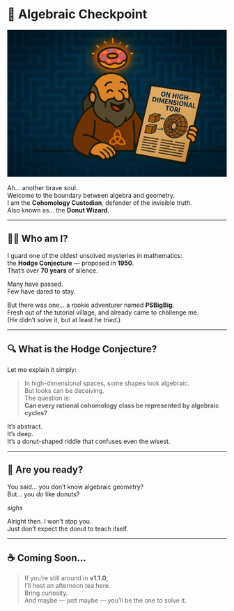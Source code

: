 # 🍩 Algebraic Checkpoint

![Algebraic Guardian](./hodge_donut_wizard.png)

Ah… another brave soul.  
Welcome to the boundary between algebra and geometry.  
I am the **Cohomology Custodian**, defender of the invisible truth.  
Also known as… the **Donut Wizard**.

---

## 🧙‍♂️ Who am I?

I guard one of the oldest unsolved mysteries in mathematics:  
the **Hodge Conjecture** — proposed in **1950**.  
That’s over **70 years** of silence.

Many have passed.  
Few have dared to stay.

But there was one… a rookie adventurer named **PSBigBig**.  
Fresh out of the tutorial village, and already came to challenge me.  
(He didn’t solve it, but at least he *tried*.)

---

## 🔍 What is the Hodge Conjecture?

Let me explain it simply:

> In high-dimensional spaces, some shapes look algebraic.  
> But looks can be deceiving.  
> The question is:  
> **Can every rational cohomology class be represented by algebraic cycles?**

It’s abstract.  
It’s deep.  
It’s a donut-shaped riddle that confuses even the wisest.

---

## 🤔 Are you ready?

You said… you don’t know algebraic geometry?  
But… you *do* like donuts?

*sighs*

Alright then. I won’t stop you.  
Just don’t expect the donut to teach itself.

---

## ☕ Coming Soon…

> If you’re still around in **v1.1.0**,  
> I’ll host an afternoon tea here.  
> Bring curiosity.  
> And maybe — just maybe — you’ll be the one to solve it.

